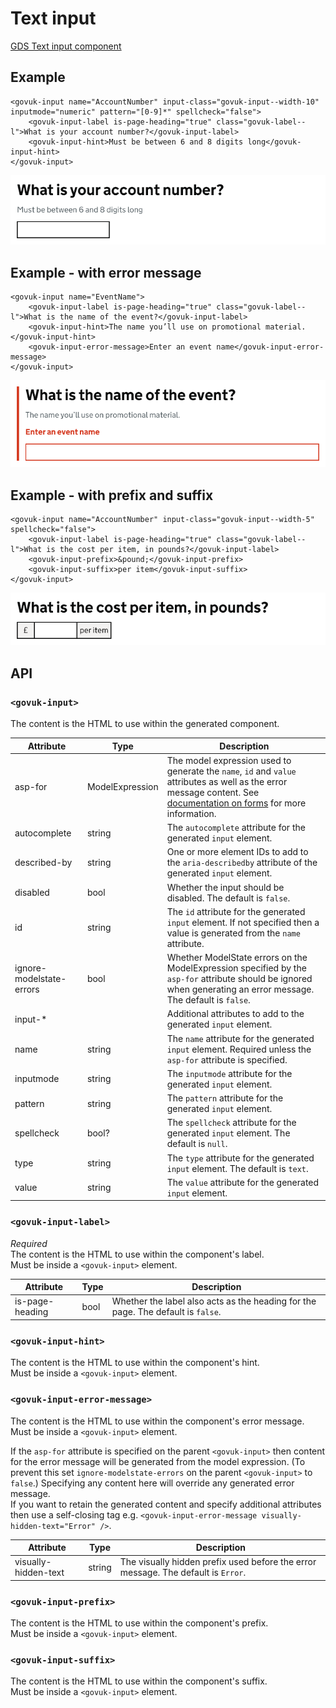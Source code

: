 # Text input

[GDS Text input component](https://design-system.service.gov.uk/components/text-input/)

## Example

```razor
<govuk-input name="AccountNumber" input-class="govuk-input--width-10" inputmode="numeric" pattern="[0-9]*" spellcheck="false">
    <govuk-input-label is-page-heading="true" class="govuk-label--l">What is your account number?</govuk-input-label>
    <govuk-input-hint>Must be between 6 and 8 digits long</govuk-input-hint>
</govuk-input>
```

![Text input](../images/text-input.png)

## Example - with error message

```razor
<govuk-input name="EventName">
    <govuk-input-label is-page-heading="true" class="govuk-label--l">What is the name of the event?</govuk-input-label>
    <govuk-input-hint>The name you’ll use on promotional material.</govuk-input-hint>
    <govuk-input-error-message>Enter an event name</govuk-input-error-message>
</govuk-input>
```

![Text input](../images/text-input-with-error.png)

## Example - with prefix and suffix

```razor
<govuk-input name="AccountNumber" input-class="govuk-input--width-5" spellcheck="false">
    <govuk-input-label is-page-heading="true" class="govuk-label--l">What is the cost per item, in pounds?</govuk-input-label>
    <govuk-input-prefix>&pound;</govuk-input-prefix>
    <govuk-input-suffix>per item</govuk-input-suffix>
</govuk-input>
```

![Text input](../images/text-input-with-prefix-and-suffix.png)


## API

### `<govuk-input>`

The content is the HTML to use within the generated component.

| Attribute | Type | Description |
| --- | --- | --- |
| asp-for | ModelExpression | The model expression used to generate the `name`, `id` and `value` attributes as well as the error message content. See [documentation on forms](forms.md) for more information. |
| autocomplete | string | The `autocomplete` attribute for the generated `input` element. |
| described-by | string | One or more element IDs to add to the `aria-describedby` attribute of the generated `input` element. |
| disabled | bool | Whether the input should be disabled. The default is `false`. |
| id | string | The `id` attribute for the generated `input` element. If not specified then a value is generated from the `name` attribute. |
| ignore-modelstate-errors | bool | Whether ModelState errors on the ModelExpression specified by the `asp-for` attribute should be ignored when generating an error message. The default is `false`. |
| input-* | | Additional attributes to add to the generated `input` element. |
| name | string | The `name` attribute for the generated `input` element. Required unless the `asp-for` attribute is specified. |
| inputmode | string | The `inputmode` attribute for the generated `input` element. |
| pattern | string | The `pattern` attribute for the generated `input` element. |
| spellcheck | bool? | The `spellcheck` attribute for the generated `input` element. The default is `null`. |
| type | string | The `type` attribute for the generated `input` element. The default is `text`. |
| value | string | The `value` attribute for the generated `input` element. |

### `<govuk-input-label>`

*Required*\
The content is the HTML to use within the component's label.\
Must be inside a `<govuk-input>` element.

| Attribute | Type | Description |
| --- | --- | --- |
| is-page-heading | bool | Whether the label also acts as the heading for the page. The default is `false`. |

### `<govuk-input-hint>`

The content is the HTML to use within the component's hint.\
Must be inside a `<govuk-input>` element.

### `<govuk-input-error-message>`

The content is the HTML to use within the component's error message.\
Must be inside a `<govuk-input>` element.

If the `asp-for` attribute is specified on the parent `<govuk-input>` then content for the error message will be generated from the model expression.
(To prevent this set `ignore-modelstate-errors` on the parent `<govuk-input>` to `false`.) Specifying any content here will override any generated error message.\
If you want to retain the generated content and specify additional attributes then use a self-closing tag e.g.
`<govuk-input-error-message visually-hidden-text="Error" />`.

| Attribute | Type | Description |
| --- | --- | --- |
| visually-hidden-text | string | The visually hidden prefix used before the error message. The default is `Error`. |

### `<govuk-input-prefix>`

The content is the HTML to use within the component's prefix.\
Must be inside a `<govuk-input>` element.

### `<govuk-input-suffix>`

The content is the HTML to use within the component's suffix.\
Must be inside a `<govuk-input>` element.
